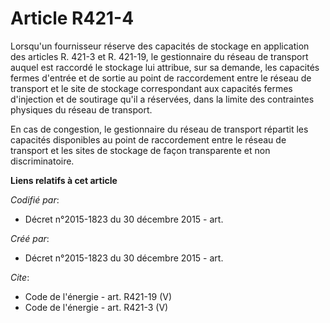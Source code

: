 # Article R421-4

Lorsqu'un fournisseur réserve des capacités de stockage en application des articles R. 421-3 et R. 421-19, le gestionnaire du
réseau de transport auquel est raccordé le stockage lui attribue, sur sa demande, les capacités fermes d'entrée et de sortie
au point de raccordement entre le réseau de transport et le site de stockage correspondant aux capacités fermes d'injection
et de soutirage qu'il a réservées, dans la limite des contraintes physiques du réseau de transport. 

En cas de congestion, le gestionnaire du réseau de transport répartit les capacités disponibles au point de raccordement
entre le réseau de transport et les sites de stockage de façon transparente et non discriminatoire.

**Liens relatifs à cet article**

_Codifié par_:

  - Décret n°2015-1823 du 30 décembre 2015 - art.

_Créé par_:

  - Décret n°2015-1823 du 30 décembre 2015 - art.

_Cite_:

  - Code de l'énergie - art. R421-19 (V)
  - Code de l'énergie - art. R421-3 (V)
